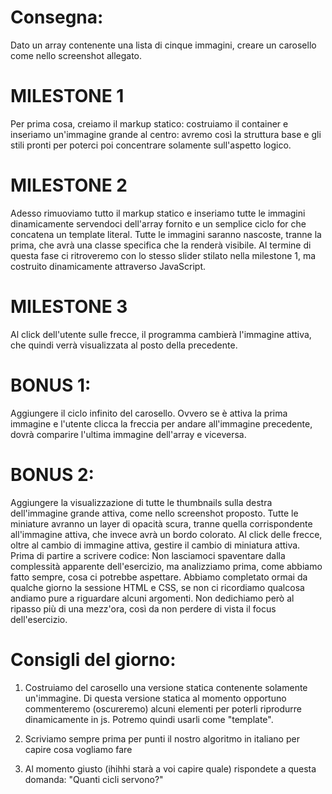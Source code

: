 # Consegna:
Dato un array contenente una lista di cinque immagini, creare un carosello come nello screenshot allegato.

# MILESTONE 1
Per prima cosa, creiamo il markup statico: costruiamo il container e inseriamo un'immagine grande al centro: avremo così la struttura base e gli stili pronti per poterci poi concentrare solamente sull'aspetto logico.

# MILESTONE 2
Adesso rimuoviamo tutto il markup statico e inseriamo tutte le immagini dinamicamente servendoci dell'array fornito e un semplice ciclo for che concatena un template literal.
Tutte le immagini saranno nascoste, tranne la prima, che avrà una classe specifica che la renderà visibile.
Al termine di questa fase ci ritroveremo con lo stesso slider stilato nella milestone 1, ma costruito dinamicamente attraverso JavaScript.

# MILESTONE 3
Al click dell'utente sulle frecce, il programma cambierà l'immagine attiva, che quindi verrà visualizzata al posto della precedente.

# BONUS 1:
Aggiungere il ciclo infinito del carosello. Ovvero se è attiva la prima immagine e l'utente clicca la freccia per andare all'immagine precedente, dovrà comparire l'ultima immagine dell'array e viceversa.

# BONUS 2:
Aggiungere la visualizzazione di tutte le thumbnails sulla destra dell'immagine grande attiva, come nello screenshot proposto. Tutte le miniature avranno un layer di opacità scura, tranne quella corrispondente all'immagine attiva, che invece avrà un bordo colorato.
Al click delle frecce, oltre al cambio di immagine attiva, gestire il cambio di miniatura attiva.
Prima di partire a scrivere codice:
Non lasciamoci spaventare dalla complessità apparente dell'esercizio, ma analizziamo prima, come abbiamo fatto sempre, cosa ci potrebbe aspettare. Abbiamo completato ormai da qualche giorno la sessione HTML e CSS, se non ci ricordiamo qualcosa andiamo pure a riguardare alcuni argomenti. Non dedichiamo però al ripasso più di una mezz'ora, così da non perdere di vista il focus dell'esercizio.

# Consigli del giorno:
1. Costruiamo del carosello una versione statica contenente solamente un'immagine. Di questa versione statica al momento opportuno commenteremo (oscureremo) alcuni elementi per poterli riprodurre dinamicamente in js. Potremo quindi usarli come "template".

2. Scriviamo sempre prima per punti il nostro algoritmo in italiano per capire cosa vogliamo fare

3. Al momento giusto (ihihhi starà a voi capire quale) rispondete a questa domanda: "Quanti cicli servono?"